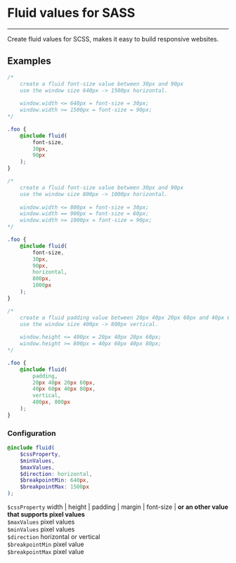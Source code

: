 # Fluid values for SASS

----

Create fluid values for SCSS, makes it easy to build responsive websites.

## Examples

```scss
/* 
    create a fluid font-size value between 30px and 90px 
    use the window size 640px -> 1500px horizontal.
    
    window.width <= 640px = font-size = 30px;
    window.width >= 1500px = font-size = 90px;
*/

.foo {
    @include fluid(
        font-size,
        30px,
        90px
    );
}

/* 
    create a fluid font-size value between 30px and 90px
    use the window size 800px -> 1000px horizontal.
    
    window.width <= 800px = font-size = 30px;
    window.width == 900px = font-size = 60px;
    window.width >= 1000px = font-size = 90px;
*/

.foo {
    @include fluid(
        font-size,
        30px,
        90px,
        horizontal,
        800px,
        1000px
    );
}

/* 
    create a fluid padding value between 20px 40px 20px 60px and 40px 60px 40px 80px
    use the window size 400px -> 800px vertical.
    
    window.height <= 400px = 20px 40px 20px 60px;
    window.height >= 800px = 40px 60px 40px 80px;
*/

.foo {
    @include fluid(
        padding,
        20px 40px 20px 60px,
        40px 60px 40px 80px,
        vertical,
        400px, 800px
    );
}
```



### Configuration
```scss
@include fluid(
    $cssProperty,
    $minValues,
    $maxValues,
    $direction: horizontal,
    $breakpointMin: 640px,
    $breakpointMax: 1500px
);
```

```$cssProperty``` width | height | padding | margin | font-size | **or an other value that supports pixel values**    
```$maxValues``` pixel values    
```$minValues``` pixel values    
```$direction``` horizontal or vertical    
```$breakpointMin``` pixel value    
```$breakpointMax``` pixel value    